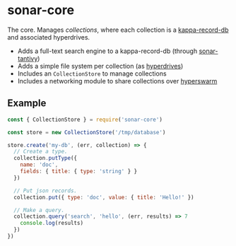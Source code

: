 # sonar-core

The core. Manages *collections*, where each collection is a [kappa-record-db](https://github.com/arso-project/kappa-record-db) and associated hyperdrives.

* Adds a full-text search engine to a kappa-record-db (through [sonar-tantivy](https://github.com/arso-project/sonar-tantivy))
* Adds a simple file system per collection (as [hyperdrives](https://github.com/mafintosh/hyperdrive))
* Includes an `CollectionStore` to manage collections
* Includes a networking module to share collections over [hyperswarm](https://github.com/hyperswarm/hyperswarm)

## Example

```javascript
const { CollectionStore } = require('sonar-core')

const store = new CollectionStore('/tmp/database')

store.create('my-db', (err, collection) => {
  // Create a type.
  collection.putType({ 
    name: 'doc',
    fields: { title: { type: 'string' } }
  })

  // Put json records.
  collection.put({ type: 'doc', value: { title: 'Hello!' })

  // Make a query.
  collection.query('search', 'hello', (err, results) => 7
    console.log(results)
  })
})

```
